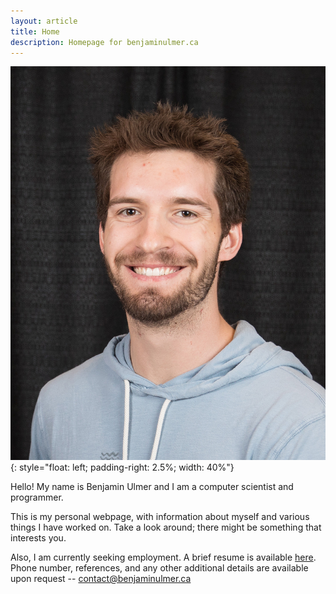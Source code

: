 ```yaml
---
layout: article
title: Home
description: Homepage for benjaminulmer.ca
---
```


![Image](/assets/images/headshot.jpg){: style="float: left; padding-right: 2.5%; width: 40%"}

Hello! My name is Benjamin Ulmer and I am a computer scientist and programmer.

This is my personal webpage, with information about myself and various things I have worked on.
Take a look around; there might be something that interests you.

Also, I am currently seeking employment. A brief resume is available [here](/resume.pdf).
Phone number, references, and any other additional details are available upon request -- <contact@benjaminulmer.ca>
